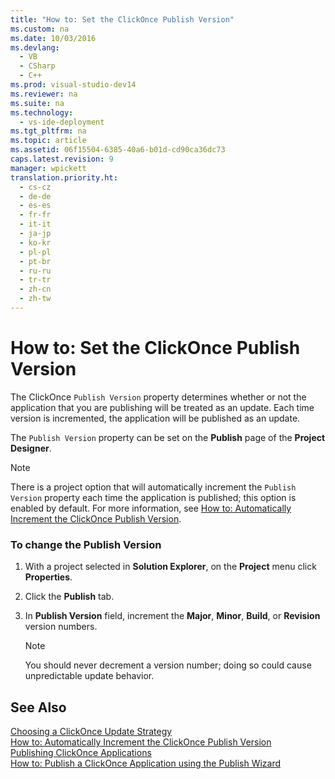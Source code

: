 ```yaml
---
title: "How to: Set the ClickOnce Publish Version"
ms.custom: na
ms.date: 10/03/2016
ms.devlang: 
  - VB
  - CSharp
  - C++
ms.prod: visual-studio-dev14
ms.reviewer: na
ms.suite: na
ms.technology: 
  - vs-ide-deployment
ms.tgt_pltfrm: na
ms.topic: article
ms.assetid: 06f15504-6385-40a6-b01d-cd90ca36dc73
caps.latest.revision: 9
manager: wpickett
translation.priority.ht: 
  - cs-cz
  - de-de
  - es-es
  - fr-fr
  - it-it
  - ja-jp
  - ko-kr
  - pl-pl
  - pt-br
  - ru-ru
  - tr-tr
  - zh-cn
  - zh-tw
---
```

# How to: Set the ClickOnce Publish Version
The ClickOnce `Publish Version` property determines whether or not the application that you are publishing will be treated as an update. Each time version is incremented, the application will be published as an update.  
  
 The `Publish Version` property can be set on the **Publish** page of the **Project Designer**.  
  
> [!NOTE]
>  There is a project option that will automatically increment the `Publish Version` property each time the application is published; this option is enabled by default. For more information, see [How to: Automatically Increment the ClickOnce Publish Version](../VS_IDE/How-to--Automatically-Increment-the-ClickOnce-Publish-Version.md).  
  
### To change the Publish Version  
  
1.  With a project selected in **Solution Explorer**, on the **Project** menu click **Properties**.  
  
2.  Click the **Publish** tab.  
  
3.  In **Publish Version** field, increment the **Major**, **Minor**, **Build**, or **Revision** version numbers.  
  
    > [!NOTE]
    >  You should never decrement a version number; doing so could cause unpredictable update behavior.  
  
## See Also  
 [Choosing a ClickOnce Update Strategy](../VS_IDE/Choosing-a-ClickOnce-Update-Strategy.md)   
 [How to: Automatically Increment the ClickOnce Publish Version](../VS_IDE/How-to--Automatically-Increment-the-ClickOnce-Publish-Version.md)   
 [Publishing ClickOnce Applications](../VS_IDE/Publishing-ClickOnce-Applications.md)   
 [How to: Publish a ClickOnce Application using the Publish Wizard](../VS_IDE/How-to--Publish-a-ClickOnce-Application-using-the-Publish-Wizard.md)